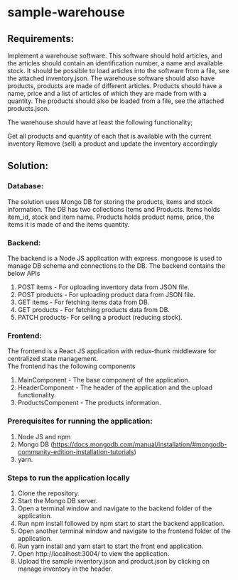 # sample-warehouse

## Requirements: 
Implement a warehouse software. This software should hold articles, and the articles should contain an identification number, a name and available stock. It should be possible to load articles into the software from a file, see the attached inventory.json. The warehouse software should also have products, products are made of different articles. Products should have a name, price and a list of articles of which they are made from with a quantity. The products should also be loaded from a file, see the attached products.json.   

The warehouse should have at least the following functionality;

Get all products and quantity of each that is available with the current inventory
Remove (sell) a product and update the inventory accordingly

## Solution: 

### Database: 
  The solution uses Mongo DB for storing the products, items and stock information. 
  The DB has two collections Items and Products.
  Items holds item_id, stock and item name.
  Products holds product name, price, the items it is made of and the items quantity.
  
### Backend:
  The backend is a Node JS application with express. mongoose is used to manage DB schema and connections to the DB. 
  The backend contains the below APIs 
  1) POST items - For uploading inventory data from JSON file. 
  2) POST products - For uploading product data from JSON file. 
  3) GET items - For fetching items data from DB. 
  4) GET products - For fetching products data from DB. 
  5) PATCH products- For selling a product (reducing stock).
  
### Frontend: 
  The frontend is a React JS application with redux-thunk middleware for centralized state management.  
  The frontend has the following components
  1) MainComponent - The base component of the application.
  2) HeaderComponent - The header of the application and the upload functionality. 
  3) ProductsComponent - The products information. 

### Prerequisites for running the application:
1) Node JS and npm 
2) Mongo DB (https://docs.mongodb.com/manual/installation/#mongodb-community-edition-installation-tutorials)
3) yarn.

### Steps to run the application locally
1) Clone the repository.
2) Start the Mongo DB server. 
3) Open a terminal window and navigate to the backend folder of the application. 
4) Run npm install followed by npm start to start the backend application. 
5) Open another terminal window and navigate to the frontend folder of the application. 
6) Run yarn install and yarn start to start the front end application. 
7) Open http://localhost:3004/ to view the application. 
8) Upload the sample inventory.json and product.json by clicking on manage inventory in the header. 



